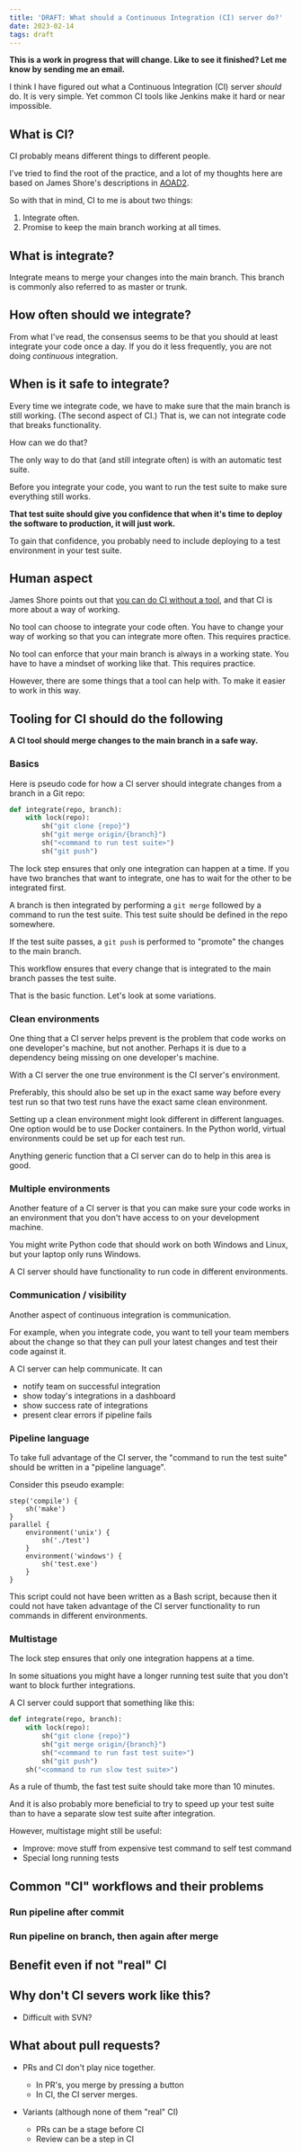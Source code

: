 ```yaml
---
title: 'DRAFT: What should a Continuous Integration (CI) server do?'
date: 2023-02-14
tags: draft
---
```


**This is a work in progress that will change. Like to see it finished? Let me know by sending me an email.**

I think I have figured out what a Continuous Integration (CI) server *should*
do. It is very simple. Yet common CI tools like Jenkins make it hard or near
impossible.

## What is CI?

CI probably means different things to different people.

I've tried to find the root of the practice, and a lot of my thoughts here are
based on James Shore's descriptions in
[AOAD2](https://www.jamesshore.com/v2/books/aoad2/continuous_integration).

So with that in mind, CI to me is about two things:

1. Integrate often.
2. Promise to keep the main branch working at all times.

## What is integrate?

Integrate means to merge your changes into the main branch. This branch is
commonly also referred to as master or trunk.

## How often should we integrate?

From what I've read, the consensus seems to be that you should at least
integrate your code once a day. If you do it less frequently, you are not doing
*continuous* integration.

## When is it safe to integrate?

Every time we integrate code, we have to make sure that the main branch is
still working. (The second aspect of CI.) That is, we can not integrate code
that breaks functionality.

How can we do that?

The only way to do that (and still integrate often) is with an automatic test
suite.

Before you integrate your code, you want to run the test suite to make sure
everything still works.

**That test suite should give you confidence that when it's time to deploy the
software to production, it will just work.**

To gain that confidence, you probably need to include deploying to a test
environment in your test suite.

## Human aspect

James Shore points out that [you can do CI without a
tool](https://www.jamesshore.com/v2/blog/2006/continuous-integration-on-a-dollar-a-day),
and that CI is more about a way of working.

No tool can choose to integrate your code often. You have to change your way of
working so that you can integrate more often. This requires practice.

No tool can enforce that your main branch is always in a working state. You
have to have a mindset of working like that. This requires practice.

However, there are some things that a tool can help with. To make it easier to
work in this way.

## Tooling for CI should do the following

**A CI tool should merge changes to the main branch in a safe way.**

### Basics

Here is pseudo code for how a CI server should integrate changes from a branch
in a Git repo:

```python
def integrate(repo, branch):
    with lock(repo):
        sh("git clone {repo}")
        sh("git merge origin/{branch}")
        sh("<command to run test suite>")
        sh("git push")
```

The lock step ensures that only one integration can happen at a time. If you
have two branches that want to integrate, one has to wait for the other to be
integrated first.

A branch is then integrated by performing a `git merge` followed by a command
to run the test suite. This test suite should be defined in the repo somewhere.

If the test suite passes, a `git push` is performed to "promote" the changes to
the main branch.

This workflow ensures that every change that is integrated to the main branch
passes the test suite.

That is the basic function. Let's look at some variations.

### Clean environments

One thing that a CI server helps prevent is the problem that code works on one
developer's machine, but not another. Perhaps it is due to a dependency being
missing on one developer's machine.

With a CI server the one true environment is the CI server's environment.

Preferably, this should also be set up in the exact same way before every test
run so that two test runs have the exact same clean environment.

Setting up a clean environment might look different in different languages. One
option would be to use Docker containers. In the Python world, virtual
environments could be set up for each test run.

Anything generic function that a CI server can do to help in this area is good.

### Multiple environments

Another feature of a CI server is that you can make sure your code works in an
environment that you don't have access to on your development machine.

You might write Python code that should work on both Windows and Linux, but
your laptop only runs Windows.

A CI server should have functionality to run code in different environments.

### Communication / visibility

Another aspect of continuous integration is communication.

For example, when you integrate code, you want to tell your team members about
the change so that they can pull your latest changes and test their code
against it.

A CI server can help communicate. It can

* notify team on successful integration
* show today's integrations in a dashboard
* show success rate of integrations
* present clear errors if pipeline fails

### Pipeline language

To take full advantage of the CI server, the "command to run the test suite"
should be written in a "pipeline language".

Consider this pseudo example:

    step('compile') {
        sh('make')
    }
    parallel {
        environment('unix') {
            sh('./test')
        }
        environment('windows') {
            sh('test.exe')
        }
    }

This script could not have been written as a Bash script, because then it could
not have taken advantage of the CI server functionality to run commands in
different environments.

### Multistage

The lock step ensures that only one integration happens at a time.

In some situations you might have a longer running test suite that you don't
want to block further integrations.

A CI server could support that something like this:

```python
def integrate(repo, branch):
    with lock(repo):
        sh("git clone {repo}")
        sh("git merge origin/{branch}")
        sh("<command to run fast test suite>")
        sh("git push")
    sh("<command to run slow test suite>")
```

As a rule of thumb, the fast test suite should take more than 10 minutes.

And it is also probably more beneficial to try to speed up your test suite than
to have a separate slow test suite after integration.

However, multistage might still be useful:

* Improve: move stuff from expensive test command to self test command
* Special long running tests

## Common "CI" workflows and their problems

### Run pipeline after commit

### Run pipeline on branch, then again after merge

## Benefit even if not "real" CI

## Why don't CI severs work like this?

* Difficult with SVN?

## What about pull requests?

* PRs and CI don't play nice together.
    * In PR's, you merge by pressing a button
    * In CI, the CI server merges.

* Variants (although none of them "real" CI)
    * PRs can be a stage before CI
    * Review can be a step in CI

